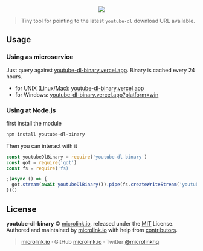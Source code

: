 <div align="center">
  <img src="https://cdn.microlink.io/logo/banner.png"">
</div>

> Tiny tool for pointing to the latest `youtube-dl` download URL available.

## Usage

### Using as microservice

Just query against [youtube-dl-binary.vercel.app](https://youtube-dl-binary.vercel.app). Binary is cached every 24 hours.

* for UNIX (Linux/Mac): [youtube-dl-binary.vercel.app](https://youtube-dl-binary.vercel.app)
* for Windows: [youtube-dl-binary.vercel.app?platform=win](https://youtube-dl-binary.vercel.app?platform=win)

### Using at Node.js

first install the module

```bash
npm install youtube-dl-binary
```

Then you can interact with it

```js
const youtubeDlBinary = require('youtube-dl-binary')
const got = require('got')
const fs = require('fs)

;(async () => {
  got.stream(await youtubeDlBinary()).pipe(fs.createWriteStream('youtube-dl'))
})()
```

## License

**youtube-dl-binary** © [microlink.io](https://microlink.io), released under the [MIT](https://github.com/microlinkhq/youtube-dl-binary/blob/master/LICENSE.md) License.<br>
Authored and maintained by [microlink.io](https://microlink.io) with help from [contributors](https://github.com/microlinkhq/youtube-dl-binary/contributors).

> [microlink.io](https://microlink.io) · GitHub [microlink.io](https://github.com/microlinkhq) · Twitter [@microlinkhq](https://twitter.com/microlinkhq)
